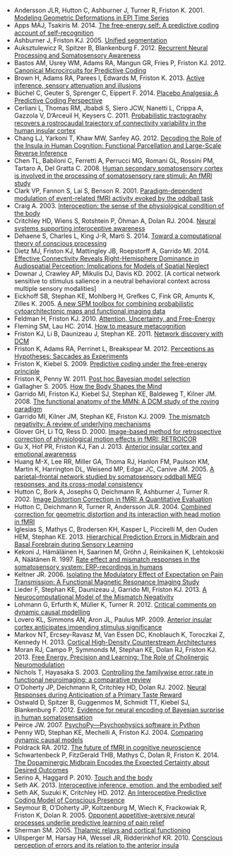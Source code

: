 * Andersson JLR, Hutton C, Ashburner J, Turner R, Friston K. 2001. [Modeling Geometric Deformations in EPI Time Series](https://dx.doi.org/10.1006/nimg.2001.0746)
* Apps MAJ, Tsakiris M. 2014. [The free-energy self: A predictive coding account of self-recognition](https://dx.doi.org/10.1016/j.neubiorev.2013.01.029)
* Ashburner J, Friston KJ. 2005. [Unified segmentation](https://dx.doi.org/10.1016/j.neuroimage.2005.02.018)
* Auksztulewicz R, Spitzer B, Blankenburg F. 2012. [Recurrent Neural Processing and Somatosensory Awareness](https://dx.doi.org/10.1523/jneurosci.3974-11.2012)
* Bastos AM, Usrey WM, Adams RA, Mangun GR, Fries P, Friston KJ. 2012. [Canonical Microcircuits for Predictive Coding](https://dx.doi.org/10.1016/j.neuron.2012.10.038)
* Brown H, Adams RA, Parees I, Edwards M, Friston K. 2013. [Active inference, sensory attenuation and illusions](https://dx.doi.org/10.1007/s10339-013-0571-3)
* Büchel C, Geuter S, Sprenger C, Eippert F. 2014. [Placebo Analgesia: A Predictive Coding Perspective](https://dx.doi.org/10.1016/j.neuron.2014.02.042)
* Cerliani L, Thomas RM, Jbabdi S, Siero JCW, Nanetti L, Crippa A, Gazzola V, D’Arceuil H, Keysers C. 2011. [Probabilistic tractography recovers a rostrocaudal trajectory of connectivity variability in the human insular cortex](https://dx.doi.org/10.1002/hbm.21338)
* Chang LJ, Yarkoni T, Khaw MW, Sanfey AG. 2012. [Decoding the Role of the Insula in Human Cognition: Functional Parcellation and Large-Scale Reverse Inference](https://dx.doi.org/10.1093/cercor/bhs065)
* Chen TL, Babiloni C, Ferretti A, Perrucci MG, Romani GL, Rossini PM, Tartaro A, Del Gratta C. 2008. [Human secondary somatosensory cortex is involved in the processing of somatosensory rare stimuli: An fMRI study](https://dx.doi.org/10.1016/j.neuroimage.2008.01.020)
* Clark VP, Fannon S, Lai S, Benson R. 2001. [Paradigm-dependent modulation of event-related fMRI activity evoked by the oddball task](https://dx.doi.org/10.1002/hbm.1046)
* Craig A. 2003. [Interoception: the sense of the physiological condition of the body](https://dx.doi.org/10.1016/s0959-4388\(03\)00090-4)
* Critchley HD, Wiens S, Rotshtein P, Öhman A, Dolan RJ. 2004. [Neural systems supporting interoceptive awareness](https://dx.doi.org/10.1038/nn1176)
* Dehaene S, Charles L, King J-R, Marti S. 2014. [Toward a computational theory of conscious processing](https://dx.doi.org/10.1016/j.conb.2013.12.005)
* Dietz MJ, Friston KJ, Mattingley JB, Roepstorff A, Garrido MI. 2014. [Effective Connectivity Reveals Right-Hemisphere Dominance in Audiospatial Perception: Implications for Models of Spatial Neglect](https://dx.doi.org/10.1523/jneurosci.3765-13.2014)
* Downar J, Crawley AP, Mikulis DJ, Davis KD. 2002. [A cortical network sensitive to stimulus salience in a neutral behavioral context across multiple sensory modalities]
* Eickhoff SB, Stephan KE, Mohlberg H, Grefkes C, Fink GR, Amunts K, Zilles K. 2005. [A new SPM toolbox for combining probabilistic cytoarchitectonic maps and functional imaging data](https://dx.doi.org/10.1016/j.neuroimage.2004.12.034)
* Feldman H, Friston KJ. 2010. [Attention, Uncertainty, and Free-Energy](http://dx.doi.org/10.3389/fnhum.2010.00215)
* Fleming SM, Lau HC. 2014. [How to measure metacognition](http://dx.doi.org/10.3389/fnhum.2014.00443)
* Friston KJ, Li B, Daunizeau J, Stephan KE. 2011. [Network discovery with DCM](https://dx.doi.org/10.1016/j.neuroimage.2010.12.039)
* Friston K, Adams RA, Perrinet L, Breakspear M. 2012. [Perceptions as Hypotheses: Saccades as Experiments](http://dx.doi.org/10.3389/fpsyg.2012.00151)
* Friston K, Kiebel S. 2009. [Predictive coding under the free-energy principle](https://dx.doi.org/10.1098/rstb.2008.0300)
* Friston K, Penny W. 2011. [Post hoc Bayesian model selection](https://dx.doi.org/10.1016/j.neuroimage.2011.03.062)
* Gallagher S. 2005. [How the Body Shapes the Mind](http://dx.doi.org/10.1093/0199271941.001.0001)
* Garrido MI, Friston KJ, Kiebel SJ, Stephan KE, Baldeweg T, Kilner JM. 2008. [The functional anatomy of the MMN: A DCM study of the roving paradigm](https://dx.doi.org/10.1016/j.neuroimage.2008.05.018)
* Garrido MI, Kilner JM, Stephan KE, Friston KJ. 2009. [The mismatch negativity: A review of underlying mechanisms](https://dx.doi.org/10.1016/j.clinph.2008.11.029)
* Glover GH, Li TQ, Ress D. 2000. [Image-based method for retrospective correction of physiological motion effects in fMRI: RETROICOR](http://dx.doi.org/10.1002/1522-2594\(200007\)44:1\<162::AID-MRM23\>3.0.CO\;2-E)
* Gu X, Hof PR, Friston KJ, Fan J. 2013. [Anterior insular cortex and emotional awareness](https://dx.doi.org/10.1002/cne.23368)
* Huang M-X, Lee RR, Miller GA, Thoma RJ, Hanlon FM, Paulson KM, Martin K, Harrington DL, Weisend MP, Edgar JC, Canive JM. 2005. [A parietal–frontal network studied by somatosensory oddball MEG responses, and its cross-modal consistency](https://dx.doi.org/10.1016/j.neuroimage.2005.05.036)
* Hutton C, Bork A, Josephs O, Deichmann R, Ashburner J, Turner R. 2002. [Image Distortion Correction in fMRI: A Quantitative Evaluation](https://dx.doi.org/10.1006/nimg.2001.1054)
* Hutton C, Deichmann R, Turner R, Andersson JLR. 2004. [Combined correction for geometric distortion and its interaction with head motion in fMRI](http://cds.ismrm.org/ismrm-2004/Files/001084.pdf)
* Iglesias S, Mathys C, Brodersen KH, Kasper L, Piccirelli M, den Ouden HEM, Stephan KE. 2013. [Hierarchical Prediction Errors in Midbrain and Basal Forebrain during Sensory Learning](https://dx.doi.org/10.1016/j.neuron.2013.09.009)
* Kekoni J, Hämäläinen H, Saarinen M, Gröhn J, Reinikainen K, Lehtokoski A, Näätänen R. 1997. [Rate effect and mismatch responses in the somatosensory system: ERP-recordings in humans](https://dx.doi.org/10.1016/s0301-0511\(97\)05249-6)
* Keltner JR. 2006. [Isolating the Modulatory Effect of Expectation on Pain Transmission: A Functional Magnetic Resonance Imaging Study](https://dx.doi.org/10.1523/jneurosci.4463-05.2006)
* Lieder F, Stephan KE, Daunizeau J, Garrido MI, Friston KJ. 2013. [A Neurocomputational Model of the Mismatch Negativity](https://dx.doi.org/10.1371/journal.pcbi.1003288)
* Lohmann G, Erfurth K, Müller K, Turner R. 2012. [Critical comments on dynamic causal modelling](https://dx.doi.org/10.1016/j.neuroimage.2011.09.025)
* Lovero KL, Simmons AN, Aron JL, Paulus MP. 2009. [Anterior insular cortex anticipates impending stimulus significance](https://dx.doi.org/10.1016/j.neuroimage.2008.12.070)
* Markov NT, Ercsey-Ravasz M, Van Essen DC, Knoblauch K, Toroczkai Z, Kennedy H. 2013. [Cortical High-Density Counterstream Architectures](https://dx.doi.org/10.1126/science.1238406)
* Moran RJ, Campo P, Symmonds M, Stephan KE, Dolan RJ, Friston KJ. 2013. [Free Energy, Precision and Learning: The Role of Cholinergic Neuromodulation](https://dx.doi.org/10.1523/jneurosci.4255-12.2013)
* Nichols T, Hayasaka S. 2003. [Controlling the familywise error rate in functional neuroimaging: a comparative review](https://dx.doi.org/10.1191/0962280203sm341ra)
* O’Doherty JP, Deichmann R, Critchley HD, Dolan RJ. 2002. [Neural Responses during Anticipation of a Primary Taste Reward](https://dx.doi.org/10.1016/s0896-6273\(02\)00603-7)
* Ostwald D, Spitzer B, Guggenmos M, Schmidt TT, Kiebel SJ, Blankenburg F. 2012. [Evidence for neural encoding of Bayesian surprise in human somatosensation](https://dx.doi.org/10.1016/j.neuroimage.2012.04.050)
* Peirce JW. 2007. [PsychoPy—Psychophysics software in Python](https://dx.doi.org/10.1016/j.jneumeth.2006.11.017)
* Penny WD, Stephan KE, Mechelli A, Friston KJ. 2004. [Comparing dynamic causal models](https://dx.doi.org/10.1016/j.neuroimage.2004.03.026)
* Poldrack RA. 2012. [The future of fMRI in cognitive neuroscience](https://dx.doi.org/10.1016/j.neuroimage.2011.08.007)
* Schwartenbeck P, FitzGerald THB, Mathys C, Dolan R, Friston K. 2014. [The Dopaminergic Midbrain Encodes the Expected Certainty about Desired Outcomes](http://dx.doi.org/10.1093/cercor/bhu159)
* Serino A, Haggard P. 2010. [Touch and the body](https://dx.doi.org/10.1016/j.neubiorev.2009.04.004)
* Seth AK. 2013. [Interoceptive inference, emotion, and the embodied self](https://dx.doi.org/10.1016/j.tics.2013.09.007)
* Seth AK, Suzuki K, Critchley HD. 2012. [An Interoceptive Predictive Coding Model of Conscious Presence](http://dx.doi.org/10.3389/fpsyg.2011.00395)
* Seymour B, O’Doherty JP, Koltzenburg M, Wiech K, Frackowiak R, Friston K, Dolan R. 2005. [Opponent appetitive-aversive neural processes underlie predictive learning of pain relief](https://dx.doi.org/10.1038/nn1527)
* Sherman SM. 2005. [Thalamic relays and cortical functioning](https://dx.doi.org/10.1016/s0079-6123\(05\)49009-3)
* Ullsperger M, Harsay HA, Wessel JR, Ridderinkhof KR. 2010. [Conscious perception of errors and its relation to the anterior insula](https://dx.doi.org/10.1007/s00429-010-0261-1)

